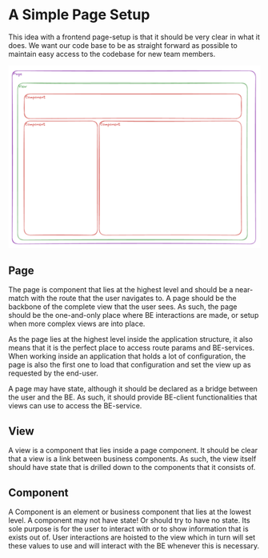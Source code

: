 # A Simple Page Setup

This idea with a frontend page-setup is that it should be very clear in what it does. We want our code base to be as straight forward as possible to maintain easy access to the codebase for new team members.

![Page Setup](../images/page_setup.png)

## Page

The page is component that lies at the highest level and should be a near-match with the route that the user navigates to.
A page should be the backbone of the complete view that the user sees. As such, the page should be the one-and-only place where BE interactions are made, or setup when more complex views are into place.

As the page lies at the highest level inside the application structure, it also means that it is the perfect place to access route params and BE-services.
When working inside an application that holds a lot of configuration, the page is also the first one to load that configuration and set the view up as requested by the end-user.

A page may have state, although it should be declared as a bridge between the user and the BE. As such, it should provide BE-client functionalities that views can use to access the BE-service.

## View

A view is a component that lies inside a page component. It should be clear that a view is a link between business components. As such, the view itself should have state that is drilled down to the components that it consists of.

## Component
A Component is an element or business component that lies at the lowest level. A component may not have state! Or should try to have no state. Its sole purpose is for the user to interact with or to show information that is exists out of. User interactions are hoisted to the view which in turn will set these values to use and will interact with the BE whenever this is necessary.

